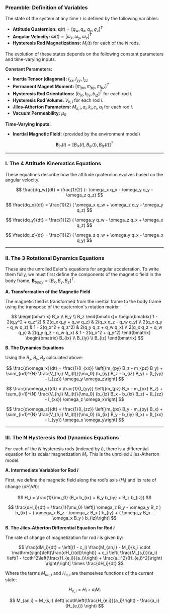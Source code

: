 ### Preamble: Definition of Variables

The state of the system at any time `t` is defined by the following variables:
*   **Attitude Quaternion:** $\mathbf{q}(t) = [q_w, q_x, q_y, q_z]^T$
*   **Angular Velocity:** $\boldsymbol{\omega}(t) = [\omega_x, \omega_y, \omega_z]^T$
*   **Hysteresis Rod Magnetizations:** $M_i(t)$ for each of the $N$ rods.

The evolution of these states depends on the following constant parameters and time-varying inputs.

**Constant Parameters:**
*   **Inertia Tensor (diagonal):** $I_{xx}, I_{yy}, I_{zz}$
*   **Permanent Magnet Moment:** $[m_{px}, m_{py}, m_{pz}]^T$
*   **Hysteresis Rod Orientations:** $[b_{ix}, b_{iy}, b_{iz}]^T$ for each rod $i$.
*   **Hysteresis Rod Volume:** $V_{h,i}$ for each rod $i$.
*   **Jiles-Atherton Parameters:** $M_{s,i}, a_i, k_i, c_i, \alpha_i$ for each rod $i$.
*   **Vacuum Permeability:** $\mu_0$

**Time-Varying Inputs:**
*   **Inertial Magnetic Field:** (provided by the environment model)

$$
\mathbf{B}_{in}(t) = \left[B_{ix}(t), B_{iy}(t), B_{iz}(t)\right]^T
$$



---

### I. The 4 Attitude Kinematics Equations

These equations describe how the attitude quaternion evolves based on the angular velocity.

$$
\frac{dq_w}{dt} = \frac{1}{2} (- \omega_x q_x - \omega_y q_y - \omega_z q_z)
$$

$$
\frac{dq_x}{dt} = \frac{1}{2} ( \omega_x q_w + \omega_z q_y - \omega_y q_z)
$$

$$
\frac{dq_y}{dt} = \frac{1}{2} ( \omega_y q_w - \omega_z q_x + \omega_x q_z)
$$

$$
\frac{dq_z}{dt} = \frac{1}{2} ( \omega_z q_w + \omega_y q_x - \omega_x q_y)
$$

---

### II. The 3 Rotational Dynamics Equations

These are the unrolled Euler's equations for angular acceleration. To write them fully, we must first define the components of the magnetic field in the body frame, $\mathbf{B}_{body} = [B_x, B_y, B_z]^T$.

**A. Transformation of the Magnetic Field**

The magnetic field is transformed from the inertial frame to the body frame using the transpose of the quaternion's rotation matrix:

$$
\begin{bmatrix} B_x \\ B_y \\ B_z \end{bmatrix}=
\begin{bmatrix}
1 - 2(q_y^2 + q_z^2) & 2(q_x q_y + q_w q_z) & 2(q_x q_z - q_w q_y) \\
2(q_x q_y - q_w q_z) & 1 - 2(q_x^2 + q_z^2) & 2(q_y q_z + q_w q_x) \\
2(q_x q_z + q_w q_y) & 2(q_y q_z - q_w q_x) & 1 - 2(q_x^2 + q_y^2)
\end{bmatrix}
\begin{bmatrix} B_{ix} \\ B_{iy} \\ B_{iz} \end{bmatrix}
$$

**B. The Dynamics Equations**

Using the $B_x, B_y, B_z$ calculated above:

$$
\frac{d\omega_x}{dt} = \frac{1}{I_{xx}} \left[(m_{py} B_z - m_{pz} B_y) + \sum_{i=1}^{N} \frac{V_{h,i} M_i(t)}{\mu_0} (b_{iy} B_z - b_{iz} B_y) + (I_{yy} - I_{zz}) \omega_y \omega_z\right]
$$

$$
\frac{d\omega_y}{dt} = \frac{1}{I_{yy}} \left[(m_{pz} B_x - m_{px} B_z) + \sum_{i=1}^{N} \frac{V_{h,i} M_i(t)}{\mu_0} (b_{iz} B_x - b_{ix} B_z) + (I_{zz} - I_{xx}) \omega_z \omega_x\right]
$$

$$
\frac{d\omega_z}{dt} = \frac{1}{I_{zz}} \left[(m_{px} B_y - m_{py} B_x) + \sum_{i=1}^{N} \frac{V_{h,i} M_i(t)}{\mu_0} (b_{ix} B_y - b_{iy} B_x) + (I_{xx} - I_{yy}) \omega_x \omega_y\right]
$$

---

### III. The N Hysteresis Rod Dynamics Equations

For each of the $N$ hysteresis rods (indexed by $i$), there is a differential equation for its scalar magnetization $M_i$. This is the unrolled Jiles-Atherton model.

**A. Intermediate Variables for Rod $i$**

First, we define the magnetic field along the rod's axis ($H_i$) and its rate of change ($dH_i/dt$):

$$
H_i = \frac{1}{\mu_0} (B_x b_{ix} + B_y b_{iy} + B_z b_{iz})
$$

$$
\frac{dH_i}{dt} = \frac{1}{\mu_0} \left[( \omega_z B_y - \omega_y B_z ) b_{ix} + ( \omega_x B_z - \omega_z B_x ) b_{iy} + ( \omega_y B_x - \omega_x B_y ) b_{iz}\right]
$$

**B. The Jiles-Atherton Differential Equation for Rod $i$**

The rate of change of magnetization for rod $i$ is given by:

$$
\frac{dM_i}{dt} = \left[(1 - c_i) \frac{M_{an,i} - M_i}{k_i \cdot \mathrm{sign}\left(\frac{dH_i}{dt}\right)} + c_i \left( \frac{M_{s,i}}{a_i} \left(1 - \coth^2\left(\frac{H_{e,i}}{a_i}\right) + \frac{a_i^2}{H_{e,i}^2}\right) \right)\right] \times \frac{dH_i}{dt}
$$

Where the terms $M_{an,i}$ and $H_{e,i}$ are themselves functions of the current state:

$$
H_{e,i} = H_i + \alpha_i M_i
$$

$$
M_{an,i} = M_{s,i} \left( \coth\left(\frac{H_{e,i}}{a_i}\right) - \frac{a_i}{H_{e,i}} \right)
$$
